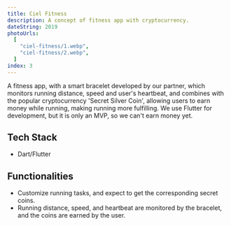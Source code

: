 ```yaml
---
title: Ciel Fitness
description: A concept of fitness app with cryptocurrency.
dateString: 2019
photoUrls:
  [
    "ciel-fitness/1.webp",
    "ciel-fitness/2.webp",
  ]
index: 3
---
```


A fitness app, with a smart bracelet developed by our partner, which monitors running distance, speed and user's heartbeat, and combines with the popular cryptocurrency 'Secret Silver Coin', allowing users to earn money while running, making running more fulfilling. We use Flutter for development, but it is only an MVP, so we can't earn money yet.

## Tech Stack

- Dart/Flutter

## Functionalities

- Customize running tasks, and expect to get the corresponding secret coins.
- Running distance, speed, and heartbeat are monitored by the bracelet, and the coins are earned by the user.
